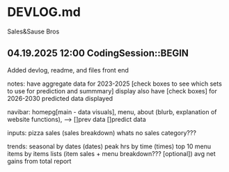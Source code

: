 # DEVLOG.md

Sales&Sause Bros

## 04.19.2025 12:00 CodingSession::BEGIN

Added devlog, readme, and files
front end


notes: 
have aggregate data for 2023-2025 [check boxes to see which sets to use for prediction and summmary] display
also have [check boxes] for 2026-2030 predicted data displayed

navibar: homepg[main - data visuals],        menu,      about (blurb, explanation of website functions), 
          \--> []prev data []predict data


inputs:
pizza sales (sales breakdown)
whats no sales category???

trends:
seasonal by dates (dates)
peak hrs by time (times)
top 10 menu items by items lists (item sales + menu breakdown??? [optional])
avg net gains from total report